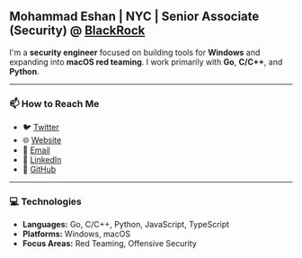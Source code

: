 ## Mohammad Eshan | NYC | Senior Associate (Security) @ [ BlackRock](https://blackrock.com)  

I'm a **security engineer** focused on building tools for **Windows** and expanding into **macOS red teaming**. I work primarily with **Go**, **C/C++**, and **Python**.  

---

### 📫 How to Reach Me  
- 🐦 [Twitter](https://x.com/eshannnn)  
- 🌐 [Website](https://eshan.io)  
- 📩 [Email](mailto:hi@eshan.io)  
- 👔 [LinkedIn](https://linkedin.com/in/moheshan)  
- 🐙 [GitHub](https://github.com/eshannnnn)  

---

### 💻 Technologies  
- **Languages:** Go, C/C++, Python, JavaScript, TypeScript  
- **Platforms:** Windows, macOS  
- **Focus Areas:** Red Teaming, Offensive Security

